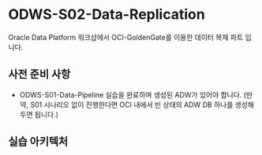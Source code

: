 # ODWS-S02-Data-Replication
Oracle Data Platform 워크샵에서 OCI-GoldenGate를 이용한 데이터 복제 파트 입니다.

## 사전 준비 사항
- ODWS-S01-Data-Pipeline 실습을 완료하며 생성된 ADW가 있어야 합니다. (만약, S01 시나리오 없이 진행한다면 OCI 내에서 빈 상태의 ADW DB 하나를 생성해두면 됩니다.)

## 실습 아키텍처
